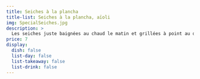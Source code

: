 ```yaml
---
title: Seiches à la plancha
title-list: Seiches à la plancha, aïoli
img: SpecialSeiches.jpg
description: >
  Les seiches juste baignées au chaud le matin et grillées à point au dernier moment.
price: 7
display:
  dish: false
  list-day: false
  list-takeaway: false
  list-drink: false
---
```

